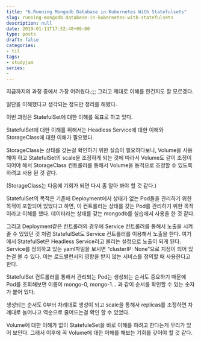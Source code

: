 ```yaml
---
title: "6.Running Mongodb Database in Kubernetes With Statefulsets"
slug: running-mongodb-database-in-kubernetes-with-statefulsets
description: null
date: 2019-01-11T17:52:48+09:00
type: posts
draft: false 
categories:
- til
tags:
- studyjam
series:
-
---
```


지금까지의 과정 중에서 가장 어려웠다.;;; 그리고 제대로 이해를 한건지도 잘 모르겠다.

일단을 이해했다고 생각되는 정도만 정리를 해봤다.



이번 과정은 StatefulSet에 대한 이해를 목표로 하고 있다.

StatefulSet에 대한 이해를 위해서는 Headless Service에 대한 이해와 StorageClass에 대한 이해가 필요했다.



StorageClass는 상태를 갖는걸 확인하기 위한 실습이 필요하다보니, Volume을 사용해야 하고 StatefulSet의 scale을 조정하게 되는 것에 따라서 Volume도 같이 조정이 되어야 해서 StorageClass 컨트롤러를 통해서 Volume을 동적으로 조정할 수 있도록 하려고 사용 된 것 같다.

(StorageClass는 다음에 기회가 되면 다시 좀 알아 봐야 할 것 같다.)



StatefulSet의 목적은 기존에 Deployment에서 상태가 없는 Pod들을 관리하기 위한 목적이 포함되어 있었다고 하면, 이 컨트롤러는 상태를 갖는 Pod를 관리하기 위한 목적이라고 이해를 했다. 데이터라는 상태를 갖는 mongodb를 실습에서 사용을 한 것 같다.



그리고 Deployment같은 컨트롤러의 경우에 Service 컨트롤러를 통해서 노출을 시켜줄 수 있었던 것 처럼 StatefulSet도 Service 컨트롤러를 이용해서 노출을 한다. 여기에서 StatefulSet은 Headless Service라고 불리는 설정으로 노출이 되게 된다. Service를 정의하고 있는 yaml파일을 보시면 “clusterIP: None”으로 지정이 되어 있는걸 볼 수 있다. 이는 로드밸런서의 영향을 받지 않는 서비스를 정의할 때 사용한다고 한다.



StatefulSet 컨트롤러를 통해서 관리되는 Pod는 생성되는 순서도 중요하기 때문에 Pod를 조회해보면 이름이 mongo-0, mongo-1... 과 같이 순서를 확인할 수 있는 숫자가 붙어 있다.

생성되는 순서도 0부터 차례대로 생성이 되고 scale을 통해서 replicas를 조정하면 차례대로 늘어나고 역순으로 줄어드는걸 확인 할 수 있었다.



Volume에 대한 이해가 없이 StatefuleSet을 바로 이해를 하려고 한다는게 무리가 있어 보인다. 그래서 이후에 꼭 Volume에 대한 이해를 해보는 기회를 갖어야 할 것 같다.

